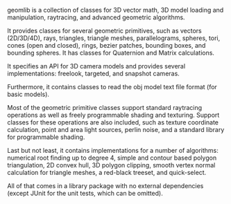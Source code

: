 geomlib is a collection of classes for 3D vector math, 3D model loading and manipulation, raytracing, and advanced geometric algorithms.

It provides classes for several geometric primitives, such as vectors (2D/3D/4D), rays, triangles, triangle meshes, parallelograms, spheres, tori, cones (open and closed), rings,  bezier patches, bounding boxes, and bounding spheres. It has classes for Quaternion and Matrix calculations.

It specifies an API for 3D camera models and provides several implementations: freelook, targeted, and snapshot cameras.

Furthermore, it contains classes to read the obj model text file format (for basic models).

Most of the geometric primitive classes support standard raytracing operations as well as freely programmable shading and texturing. Support classes for these operations are also included, such as texture coordinate calculation, point and area light sources, perlin noise, and a standard library for programmable shading.

Last but not least, it contains implementations for a number of algorithms: numerical root finding up to degree 4, simple and contour based polygon triangulation, 2D convex hull, 3D polygon clipping, smooth vertex normal calculation for triangle meshes, a red-black treeset, and quick-select.

All of that comes in a library package with no external dependencies (except JUnit for the unit tests, which can be omitted).